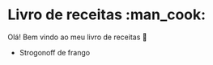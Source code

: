 <h1> Livro de receitas :man_cook:​</h1>



Olá! Bem vindo ao meu livro de receitas :wave:

- Strogonoff de frango





